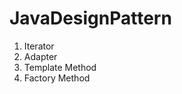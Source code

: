 # JavaDesignPattern
<ol>
<li>Iterator</li>
<li>Adapter</li>
<li>Template Method</li>
<li>Factory Method</li>
</ol>
